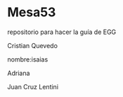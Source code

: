 # Mesa53
repositorio para hacer la guía de EGG

Cristian Quevedo

nombre:isaias

Adriana

Juan Cruz Lentini


